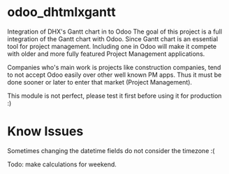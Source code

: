# odoo_dhtmlxgantt
Integration of DHX's Gantt chart in to Odoo
The goal of this project is a full integration of the Gantt chart with Odoo. 
Since Gantt chart is an essential tool for project management.
Including one in Odoo will make it compete with older and more fully featured Project Management applications.

Companies who's main work is projects like construction companies, tend to not accept Odoo easily over other well known PM apps.
Thus it must be done sooner or later to enter that market (Project Management).

This module is not perfect, please test it first before using it for production :)

# Know Issues
Sometimes changing the datetime fields do not consider the timezone :(

Todo: make calculations for weekend.

